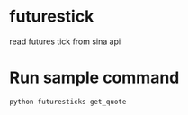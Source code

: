 # futurestick
read futures tick from sina api

# Run sample command

~~~
python futuresticks get_quote
~~~
